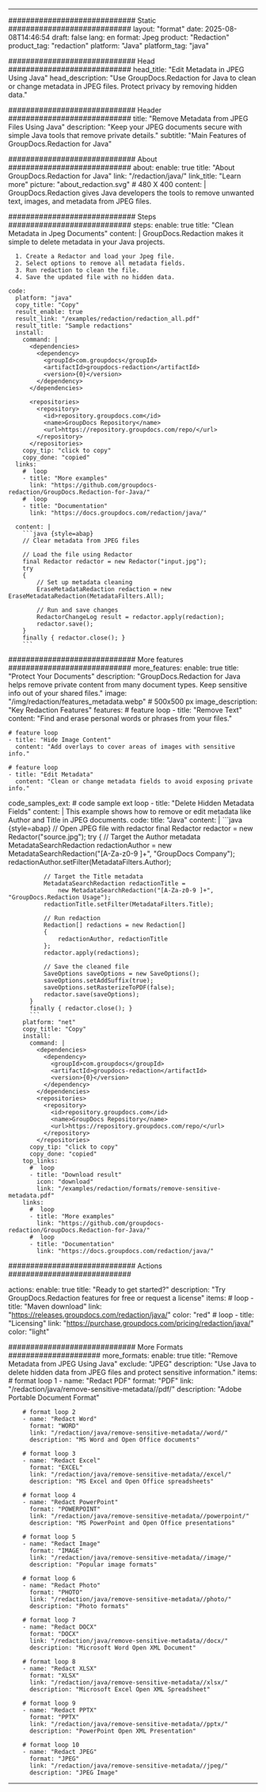 
---
############################# Static ############################
layout: "format"
date:  2025-08-08T14:46:54
draft: false
lang: en
format: Jpeg
product: "Redaction"
product_tag: "redaction"
platform: "Java"
platform_tag: "java"

############################# Head ############################
head_title: "Edit Metadata in JPEG Using Java"
head_description: "Use GroupDocs.Redaction for Java to clean or change metadata in JPEG files. Protect privacy by removing hidden data."

############################# Header ############################
title: "Remove Metadata from JPEG Files Using Java" 
description: "Keep your JPEG documents secure with simple Java tools that remove private details."
subtitle: "Main Features of GroupDocs.Redaction for Java" 

############################# About ############################
about:
    enable: true
    title: "About GroupDocs.Redaction for Java"
    link: "/redaction/java/"
    link_title: "Learn more"
    picture: "about_redaction.svg" # 480 X 400
    content: |
       GroupDocs.Redaction gives Java developers the tools to remove unwanted text, images, and metadata from JPEG files.

############################# Steps ############################
steps:
    enable: true
    title: "Clean Metadata in Jpeg Documents"
    content: |
      GroupDocs.Redaction makes it simple to delete metadata in your Java projects.
      
      1. Create a Redactor and load your Jpeg file.
      2. Select options to remove all metadata fields.
      3. Run redaction to clean the file.
      4. Save the updated file with no hidden data.
   
    code:
      platform: "java"
      copy_title: "Copy"
      result_enable: true
      result_link: "/examples/redaction/redaction_all.pdf"
      result_title: "Sample redactions"
      install:
        command: |
          <dependencies>
            <dependency>
              <groupId>com.groupdocs</groupId>
              <artifactId>groupdocs-redaction</artifactId>
              <version>{0}</version>
            </dependency>
          </dependencies>

          <repositories>
            <repository>
              <id>repository.groupdocs.com</id>
              <name>GroupDocs Repository</name>
              <url>https://repository.groupdocs.com/repo/</url>
            </repository>
          </repositories>
        copy_tip: "click to copy"
        copy_done: "copied"
      links:
        #  loop
        - title: "More examples"
          link: "https://github.com/groupdocs-redaction/GroupDocs.Redaction-for-Java/"
        #  loop
        - title: "Documentation"
          link: "https://docs.groupdocs.com/redaction/java/"
          
      content: |
        ```java {style=abap}
        // Clear metadata from JPEG files

        // Load the file using Redactor
        final Redactor redactor = new Redactor("input.jpg");
        try
        {
            // Set up metadata cleaning
            EraseMetadataRedaction redaction = new EraseMetadataRedaction(MetadataFilters.All);

            // Run and save changes
            RedactorChangeLog result = redactor.apply(redaction);
            redactor.save();
        }
        finally { redactor.close(); }
        ```            


############################# More features ############################
more_features:
  enable: true
  title: "Protect Your Documents"
  description: "GroupDocs.Redaction for Java helps remove private content from many document types. Keep sensitive info out of your shared files."
  image: "/img/redaction/features_metadata.webp" # 500x500 px
  image_description: "Key Redaction Features"
  features:
    # feature loop
    - title: "Remove Text"
      content: "Find and erase personal words or phrases from your files."

    # feature loop
    - title: "Hide Image Content"
      content: "Add overlays to cover areas of images with sensitive info."

    # feature loop
    - title: "Edit Metadata"
      content: "Clean or change metadata fields to avoid exposing private info."
      
  code_samples_ext:
    # code sample ext loop
    - title: "Delete Hidden Metadata Fields"
      content: |
        This example shows how to remove or edit metadata like Author and Title in JPEG documents.
      code:
        title: "Java"
        content: |
          ```java {style=abap}
          //  Open JPEG file with redactor
          final Redactor redactor = new Redactor("source.jpg");
          try
          {
              // Target the Author metadata
              MetadataSearchRedaction redactionAuthor = 
                  new MetadataSearchRedaction("[A-Za-z0-9 ]+", "GroupDocs Company");
              redactionAuthor.setFilter(MetadataFilters.Author);

              // Target the Title metadata
              MetadataSearchRedaction redactionTitle = 
                  new MetadataSearchRedaction("[A-Za-z0-9 ]+", "GroupDocs.Redaction Usage");
              redactionTitle.setFilter(MetadataFilters.Title);

              // Run redaction
              Redaction[] redactions = new Redaction[]
              {
                  redactionAuthor, redactionTitle
              };
              redactor.apply(redactions);

              // Save the cleaned file
              SaveOptions saveOptions = new SaveOptions();
              saveOptions.setAddSuffix(true);
              saveOptions.setRasterizeToPDF(false);
              redactor.save(saveOptions);
          }
          finally { redactor.close(); }
          ```
        platform: "net"
        copy_title: "Copy"
        install:
          command: |
            <dependencies>
              <dependency>
                <groupId>com.groupdocs</groupId>
                <artifactId>groupdocs-redaction</artifactId>
                <version>{0}</version>
              </dependency>
            </dependencies>
            <repositories>
              <repository>
                <id>repository.groupdocs.com</id>
                <name>GroupDocs Repository</name>
                <url>https://repository.groupdocs.com/repo/</url>
              </repository>
            </repositories>
          copy_tip: "click to copy"
          copy_done: "copied"
        top_links:
          #  loop
          - title: "Download result"
            icon: "download"
            link: "/examples/redaction/formats/remove-sensitive-metadata.pdf"
        links:
          #  loop
          - title: "More examples"
            link: "https://github.com/groupdocs-redaction/GroupDocs.Redaction-for-Java/"
          #  loop
          - title: "Documentation"
            link: "https://docs.groupdocs.com/redaction/java/"


############################# Actions ############################

actions:
  enable: true
  title: "Ready to get started?"
  description: "Try GroupDocs.Redaction features for free or request a license"
  items:
    #  loop
    - title: "Maven download"
      link: "https://releases.groupdocs.com/redaction/java/"
      color: "red"
        #  loop
    - title: "Licensing"
      link: "https://purchase.groupdocs.com/pricing/redaction/java/"
      color: "light"


############################# More Formats #####################
more_formats:
    enable: true
    title: "Remove Metadata from JPEG Using Java"
    exclude: "JPEG"
    description: "Use Java to delete hidden data from JPEG files and protect sensitive information."
    items: 
        # format loop 1
        - name: "Redact PDF"
          format: "PDF"
          link: "/redaction/java/remove-sensitive-metadata//pdf/"
          description: "Adobe Portable Document Format"

        # format loop 2
        - name: "Redact Word"
          format: "WORD"
          link: "/redaction/java/remove-sensitive-metadata//word/"
          description: "MS Word and Open Office documents"
          
        # format loop 3
        - name: "Redact Excel"
          format: "EXCEL"
          link: "/redaction/java/remove-sensitive-metadata//excel/"
          description: "MS Excel and Open Office spreadsheets"

        # format loop 4
        - name: "Redact PowerPoint"
          format: "POWERPOINT"
          link: "/redaction/java/remove-sensitive-metadata//powerpoint/"
          description: "MS PowerPoint and Open Office presentations"

        # format loop 5
        - name: "Redact Image"
          format: "IMAGE"
          link: "/redaction/java/remove-sensitive-metadata//image/"
          description: "Popular image formats"

        # format loop 6
        - name: "Redact Photo"
          format: "PHOTO"
          link: "/redaction/java/remove-sensitive-metadata//photo/"
          description: "Photo formats"

        # format loop 7
        - name: "Redact DOCX"
          format: "DOCX"
          link: "/redaction/java/remove-sensitive-metadata//docx/"
          description: "Microsoft Word Open XML Document"
          
        # format loop 8
        - name: "Redact XLSX"
          format: "XLSX"
          link: "/redaction/java/remove-sensitive-metadata//xlsx/"
          description: "Microsoft Excel Open XML Spreadsheet"
          
        # format loop 9
        - name: "Redact PPTX"
          format: "PPTX"
          link: "/redaction/java/remove-sensitive-metadata//pptx/"
          description: "PowerPoint Open XML Presentation"

        # format loop 10
        - name: "Redact JPEG"
          format: "JPEG"
          link: "/redaction/java/remove-sensitive-metadata//jpeg/"
          description: "JPEG Image"


---